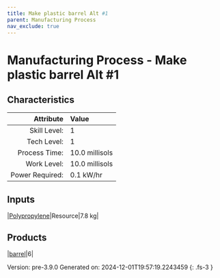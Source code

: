 ```yaml
---
title: Make plastic barrel Alt #1
parent: Manufacturing Process
nav_exclude: true
---
```

# Manufacturing Process - Make plastic barrel Alt #1


## Characteristics

| Attribute      | Value |
|--------:|:------|
|Skill Level:|1|
|Tech Level:|1|
|Process Time:|10.0 millisols|
|Work Level:|10.0 millisols|
|Power Required:|0.1 kW/hr|

## Inputs

|[Polypropylene](../resource/polypropylene.html)|Resource|7.8 kg|

## Products

|[barrel](../null/barrel.html)|6|


Version: pre-3.9.0 Generated on: 2024-12-01T19:57:19.2243459
{: .fs-3 }

